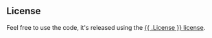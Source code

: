 ## License

Feel free to use the code, it's released using the [{{ .License }} license](LICENSE.md).